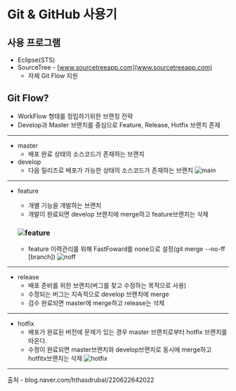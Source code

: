 # Git & GitHub 사용기
## 사용 프로그램
* Eclipse(STS)
* SourceTree - [www.sourcetreeapp.com](www.sourcetreeapp.com)
  * 자체 Git Flow 지원

## Git Flow?
* WorkFlow 형태를 정립하기위한 브랜칭 전략
* Develop과 Master 브랜치를 중심으로 Feature, Release, Hotfix 브랜치 존재
---
* master
  * 배포 완료 상태의 소스코드가 존재하는 브랜치      
* develop
  * 다음 릴리즈로 배포가 가능한 상태의 소스코드가 존재하는 브랜치
  ![main](http://nvie.com/img/main-branches@2x.png)
---    
* feature
  * 개별 기능을 개발하는 브랜치
  * 개발이 완료되면 develop 브랜치에 merge하고 feature브랜치는 삭제
  ### ![feature](http://nvie.com/img/fb@2x.png)
  
  * feature 이력관리를 위해 FastFoward를 none으로 설정(git merge --no-ff [branch])
  ![noff](http://nvie.com/img/merge-without-ff@2x.png)
---
* release
  * 배포 준비를 위한 브랜치(버그를 찾고 수정하는 목적으로 사용)
  * 수정되는 버그는 지속적으로 develop 브랜치에 merge
  * 검수 완료되면 master에 merge하고 release는 삭제
---
* hotfix
  * 배포가 완료된 버전에 문제가 있는 경우 master 브랜치로부터 hotfix 브랜치를 따온다.
  * 수정이 완료되면 master브랜치와 develop브랜치로 동시에 merge하고 hotfitx브랜치는 삭제
![hotfix](http://nvie.com/img/hotfix-branches@2x.png)
---


출처 - blog.naver.com/hthasdrubal/220622642022
